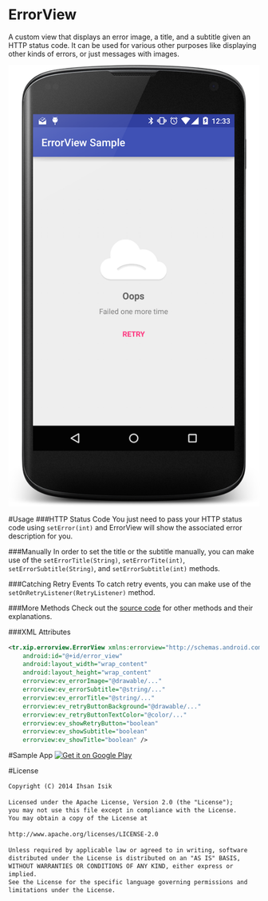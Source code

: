 ErrorView
=========
A custom view that displays an error image, a title, and a subtitle given an HTTP status code. It can be used for various other purposes like displaying other kinds of errors, or just messages with images.

<p align="center">
<img src="/graphics/screenshots/ss_01.png" />
</p>

#Usage
###HTTP Status Code
You just need to pass your HTTP status code using `setError(int)` and ErrorView will show the associated error description for you.

###Manually
In order to set the title or the subtitle manually, you can make use of the `setErrorTitle(String)`, `setErrorTite(int)`, `setErrorSubtitle(String)`, and `setErrorSubtitle(int)` methods.

###Catching Retry Events
To catch retry events, you can make use of the `setOnRetryListener(RetryListener)` method.

###More Methods
Check out the [source code](../master/library/src/main/java/tr/xip/errorview/ErrorView.java) for other methods and their explanations.

###XML Attributes
```xml
<tr.xip.errorview.ErrorView xmlns:errorview="http://schemas.android.com/apk/res-auto"
    android:id="@+id/error_view"
    android:layout_width="wrap_content"
    android:layout_height="wrap_content"
    errorview:ev_errorImage="@drawable/..."
    errorview:ev_errorSubtitle="@string/..."
    errorview:ev_errorTitle="@string/..."
    errorview:ev_retryButtonBackground="@drawable/..."
    errorview:ev_retryButtonTextColor="@color/..."
    errorview:ev_showRetryButton="boolean"
    errorview:ev_showSubtitle="boolean"
    errorview:ev_showTitle="boolean" />
```

#Sample App
<a href="https://play.google.com/store/apps/details?id=tr.xip.errorview.sample">
<img alt="Get it on Google Play"
src="https://developer.android.com/images/brand/en_generic_rgb_wo_45.png" />
</a>

#License
```
Copyright (C) 2014 Ihsan Isik

Licensed under the Apache License, Version 2.0 (the "License");
you may not use this file except in compliance with the License.
You may obtain a copy of the License at

http://www.apache.org/licenses/LICENSE-2.0

Unless required by applicable law or agreed to in writing, software
distributed under the License is distributed on an "AS IS" BASIS,
WITHOUT WARRANTIES OR CONDITIONS OF ANY KIND, either express or implied.
See the License for the specific language governing permissions and
limitations under the License.
```
